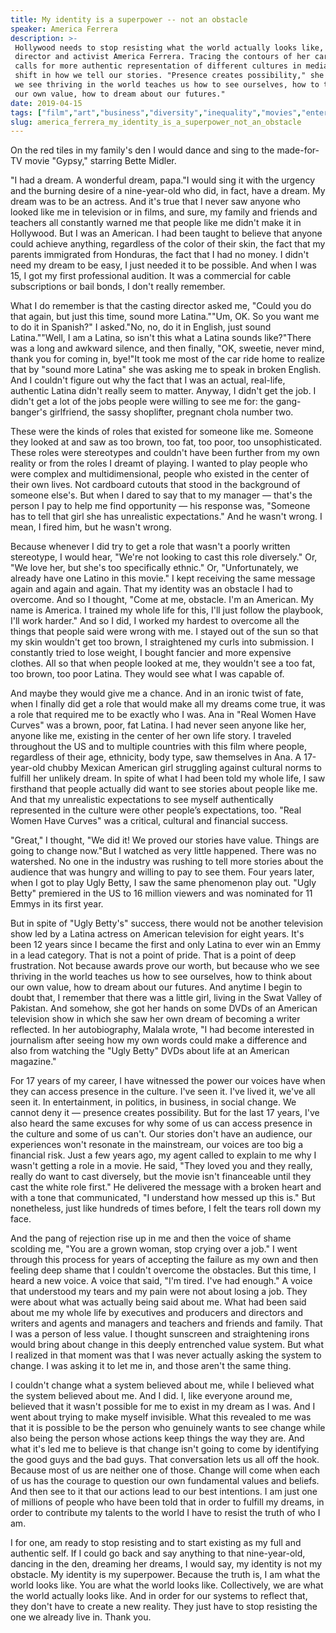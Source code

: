 ```yaml
---
title: My identity is a superpower -- not an obstacle
speaker: America Ferrera
description: >-
 Hollywood needs to stop resisting what the world actually looks like, says actor,
 director and activist America Ferrera. Tracing the contours of her career, she
 calls for more authentic representation of different cultures in media -- and a
 shift in how we tell our stories. "Presence creates possibility," she says. "Who
 we see thriving in the world teaches us how to see ourselves, how to think about
 our own value, how to dream about our futures."
date: 2019-04-15
tags: ["film","art","business","diversity","inequality","movies","entertainment","social-change","storytelling","society","identity"]
slug: america_ferrera_my_identity_is_a_superpower_not_an_obstacle
---
```


On the red tiles in my family's den I would dance and sing to the made-for-TV movie
"Gypsy," starring Bette Midler.

"I had a dream. A wonderful dream, papa."I would sing it with the urgency and the burning
desire of a nine-year-old who did, in fact, have a dream. My dream was to be an actress.
And it's true that I never saw anyone who looked like me in television or in films, and
sure, my family and friends and teachers all constantly warned me that people like me
didn't make it in Hollywood. But I was an American. I had been taught to believe that
anyone could achieve anything, regardless of the color of their skin, the fact that my
parents immigrated from Honduras, the fact that I had no money. I didn't need my dream to
be easy, I just needed it to be possible. And when I was 15, I got my first professional
audition. It was a commercial for cable subscriptions or bail bonds, I don't really
remember.

What I do remember is that the casting director asked me, "Could you do that again, but
just this time, sound more Latina.""Um, OK. So you want me to do it in Spanish?" I
asked."No, no, do it in English, just sound Latina.""Well, I am a Latina, so isn't this
what a Latina sounds like?"There was a long and awkward silence, and then finally, "OK,
sweetie, never mind, thank you for coming in, bye!"It took me most of the car ride home to
realize that by "sound more Latina" she was asking me to speak in broken English. And I
couldn't figure out why the fact that I was an actual, real-life, authentic Latina didn't
really seem to matter. Anyway, I didn't get the job. I didn't get a lot of the jobs people
were willing to see me for: the gang-banger's girlfriend, the sassy shoplifter, pregnant
chola number two.

These were the kinds of roles that existed for someone like me. Someone they looked at and
saw as too brown, too fat, too poor, too unsophisticated. These roles were stereotypes and
couldn't have been further from my own reality or from the roles I dreamt of playing. I
wanted to play people who were complex and multidimensional, people who existed in the
center of their own lives. Not cardboard cutouts that stood in the background of someone
else's. But when I dared to say that to my manager — that's the person I pay to help me
find opportunity — his response was, "Someone has to tell that girl she has unrealistic
expectations." And he wasn't wrong. I mean, I fired him, but he wasn't
wrong.

Because whenever I did try to get a role that wasn't a poorly written stereotype, I would
hear, "We're not looking to cast this role diversely." Or, "We love her, but she's too
specifically ethnic." Or, "Unfortunately, we already have one Latino in this movie." I
kept receiving the same message again and again and again. That my identity was an
obstacle I had to overcome. And so I thought, "Come at me, obstacle. I'm an American. My
name is America. I trained my whole life for this, I'll just follow the playbook, I'll
work harder." And so I did, I worked my hardest to overcome all the things that people
said were wrong with me. I stayed out of the sun so that my skin wouldn't get too brown, I
straightened my curls into submission. I constantly tried to lose weight, I bought fancier
and more expensive clothes. All so that when people looked at me, they wouldn't see a too
fat, too brown, too poor Latina. They would see what I was capable of.

And maybe they would give me a chance. And in an ironic twist of fate, when I finally did
get a role that would make all my dreams come true, it was a role that required me to be
exactly who I was. Ana in "Real Women Have Curves" was a brown, poor, fat Latina. I had
never seen anyone like her, anyone like me, existing in the center of her own life story.
I traveled throughout the US and to multiple countries with this film where people,
regardless of their age, ethnicity, body type, saw themselves in Ana. A 17-year-old chubby
Mexican American girl struggling against cultural norms to fulfill her unlikely dream. In
spite of what I had been told my whole life, I saw firsthand that people actually did want
to see stories about people like me. And that my unrealistic expectations to see myself
authentically represented in the culture were other people’s expectations, too. "Real
Women Have Curves" was a critical, cultural and financial success.

"Great," I thought, "We did it! We proved our stories have value. Things are going to
change now."But I watched as very little happened. There was no watershed. No one in the
industry was rushing to tell more stories about the audience that was hungry and willing
to pay to see them. Four years later, when I got to play Ugly Betty, I saw the same
phenomenon play out. "Ugly Betty" premiered in the US to 16 million viewers and was
nominated for 11 Emmys in its first year.

But in spite of "Ugly Betty's" success, there would not be another television show led by
a Latina actress on American television for eight years. It's been 12 years since I became
the first and only Latina to ever win an Emmy in a lead category. That is not a point of
pride. That is a point of deep frustration. Not because awards prove our worth, but
because who we see thriving in the world teaches us how to see ourselves, how to think
about our own value, how to dream about our futures. And anytime I begin to doubt that, I
remember that there was a little girl, living in the Swat Valley of Pakistan. And somehow,
she got her hands on some DVDs of an American television show in which she saw her own
dream of becoming a writer reflected. In her autobiography, Malala wrote, "I had become
interested in journalism after seeing how my own words could make a difference and also
from watching the "Ugly Betty" DVDs about life at an American magazine."

For 17 years of my career, I have witnessed the power our voices have when they can access
presence in the culture. I've seen it. I've lived it, we've all seen it. In entertainment,
in politics, in business, in social change. We cannot deny it — presence creates
possibility. But for the last 17 years, I've also heard the same excuses for why some of
us can access presence in the culture and some of us can't. Our stories don't have an
audience, our experiences won't resonate in the mainstream, our voices are too big a
financial risk. Just a few years ago, my agent called to explain to me why I wasn't getting
a role in a movie. He said, "They loved you and they really, really do want to cast
diversely, but the movie isn't financeable until they cast the white role first." He
delivered the message with a broken heart and with a tone that communicated, "I understand
how messed up this is." But nonetheless, just like hundreds of times before, I felt the
tears roll down my face.

And the pang of rejection rise up in me and then the voice of shame scolding me, "You are
a grown woman, stop crying over a job." I went through this process for years of accepting
the failure as my own and then feeling deep shame that I couldn't overcome the
obstacles. But this time, I heard a new voice. A voice that said, "I'm tired. I've had
enough." A voice that understood my tears and my pain were not about losing a job. They
were about what was actually being said about me. What had been said about me my whole
life by executives and producers and directors and writers and agents and managers and
teachers and friends and family. That I was a person of less value. I thought sunscreen and
straightening irons would bring about change in this deeply entrenched value system. But
what I realized in that moment was that I was never actually asking the system to change.
I was asking it to let me in, and those aren't the same thing.

I couldn't change what a system believed about me, while I believed what the system
believed about me. And I did. I, like everyone around me, believed that it wasn't possible
for me to exist in my dream as I was. And I went about trying to make myself invisible.
What this revealed to me was that it is possible to be the person who genuinely wants to
see change while also being the person whose actions keep things the way they are. And
what it's led me to believe is that change isn't going to come by identifying the good
guys and the bad guys. That conversation lets us all off the hook. Because most of us are
neither one of those. Change will come when each of us has the courage to question our own
fundamental values and beliefs. And then see to it that our actions lead to our best
intentions. I am just one of millions of people who have been told that in order to
fulfill my dreams, in order to contribute my talents to the world I have to resist the
truth of who I am.

I for one, am ready to stop resisting and to start existing as my full and authentic
self. If I could go back and say anything to that nine-year-old, dancing in the den,
dreaming her dreams, I would say, my identity is not my obstacle. My identity is my
superpower. Because the truth is, I am what the world looks like. You are what the world
looks like. Collectively, we are what the world actually looks like. And in order for our
systems to reflect that, they don't have to create a new reality. They just have to stop
resisting the one we already live in. Thank you.

<!--
ad_duration=3.33
comment_count=50
event="TED2019"
external_start_time=0
has_talk_citation=1
intro_duration=11.82
is_subtitle_required="False"
is_talk_featured="True"
language="en"
language_swap="False"
native_language="en"
number_of_related_talks=6
number_of_speakers=1
number_of_subtitled_videos=23
number_of_tags=11
number_of_talk_download_languages=23
number_of_talk_more_resources=1
number_of_talk_recommendations=0
number_of_talks_take_actions=2
post_ad_duration=0.83
published_timestamp="2019-05-23 14:51:21"
recording_date="2019-04-15"
speaker_description="Actor, director, producer, activist"
speaker_is_published=1
speaker_name="America Ferrera"
talk_name="My identity is a superpower -- not an obstacle"
talks_tags=["film","art","business","diversity","inequality","movies","entertainment","social-change","storytelling","society","identity"]
url_audio="https://download.ted.com/talks/AmericaFerrera_2019.mp3?apikey=acme-roadrunner"
url_photo_speaker="https://pe.tedcdn.com/images/ted/03b29823267906f4cd39e29281778f0937f4b5e8_254x191.jpg"
url_photo_talk="https://s3.amazonaws.com/talkstar-photos/uploads/e608e462-8ab5-4102-b3c7-1f23fe6bc7d2/AmericaFerrera_2019-embed.jpg"
url_webpage="https://www.ted.com/talks/america_ferrera_my_identity_is_a_superpower_not_an_obstacle"
video_type_name="TED Stage Talk"
-->